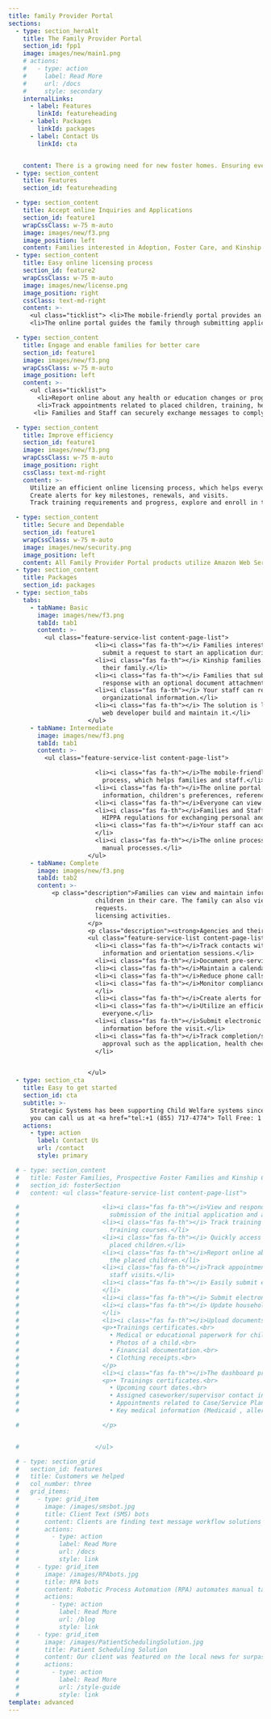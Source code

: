 ```yaml
---
title: family Provider Portal
sections:
  - type: section_heroAlt
    title: The Family Provider Portal
    section_id: fpp1
    image: images/new/main1.png
    # actions:
    #   - type: action
    #     label: Read More
    #     url: /docs
    #     style: secondary
    internalLinks:
      - label: Features
        linkId: featureheading
      - label: Packages
        linkId: packages
      - label: Contact Us
        linkId: cta


    content: There is a growing need for new foster homes. Ensuring every child has a safe, happy, and healthy permanent homes is a substantial effort. All Child Welfare information must be carefully maintained, reviewed, and verified. The Family Provider Portal makes it easier for agencies and families to stay informed any day, anytime, and anywhere.
  - type: section_content
    title: Features
    section_id: featureheading

  - type: section_content
    title: Accept online Inquiries and Applications
    section_id: feature1
    wrapCssClass: w-75 m-auto  
    image: images/new/f3.png
    image_position: left
    content: Families interested in Adoption, Foster Care, and Kinship care can submit a request to start an application during the day or night. Kinship families can make specific inquiries about children in their family.  
  - type: section_content
    title: Easy online licensing process
    section_id: feature2
    wrapCssClass: w-75 m-auto  
    image: images/new/license.png
    image_position: right
    cssClass: text-md-right
    content: >-
      <ul class="ticklist"> <li>The mobile-friendly portal provides an efficient online application process, which helps families and staff.</li>
      <li>The online portal guides the family through submitting application information, children's preferences, references and upload necessary documents.</li></ul>

  - type: section_content
    title: Engage and enable families for better care
    section_id: feature1
    image: images/new/f3.png
    wrapCssClass: w-75 m-auto  
    image_position: left
    content: >-
      <ul class="ticklist">
        <li>Report online about any health or education changes or progress for the placed children.</li>
        <li>Track appointments related to placed children, training, health and agency staff visits.</li>
       <li> Families and Staff can securely exchange messages to comply with HIPPA regulations for exchanging personal and medical information. </li></ul>

  - type: section_content
    title: Improve efficiency
    section_id: feature1
    image: images/new/f3.png
    wrapCssClass: w-75 m-auto  
    image_position: right
    cssClass: text-md-right
    content: >-
      Utilize an efficient online licensing process, which helps everyone.
      Create alerts for key milestones, renewals, and visits.
      Track training requirements and progress, explore and enroll in training courses.

  - type: section_content
    title: Secure and Dependable
    section_id: feature1
    wrapCssClass: w-75 m-auto  
    image: images/new/security.png
    image_position: left
    content: All Family Provider Portal products utilize Amazon Web Services (AWS). Federal, state, and local agencies rely on AWS for world-class security, protection, and compliance. The AWS environment provides reliable workload capacity that can automatically scale when and where you need it.
  - type: section_content
    title: Packages
    section_id: packages
  - type: section_tabs
    tabs: 
      - tabName: Basic
        image: images/new/f3.png
        tabId: tab1
        content: >-
          <ul class="feature-service-list content-page-list">
                        <li><i class="fas fa-th"></i> Families interested in Adoption, Foster Care, and Kinship care can
                          submit a request to start an application during the day or night.</li>
                        <li><i class="fas fa-th"></i> Kinship families can make specific inquiries about children in
                          their family.</li>
                        <li><i class="fas fa-th"></i> Families that submit an inquiry will receive a customized email
                          response with an optional document attachment to provide them more information.</li>
                        <li><i class="fas fa-th"></i> Your staff can review the inquiries, add users, and edit other
                          organizational information.</li>
                        <li><i class="fas fa-th"></i> The solution is less expensive and time-consuming than having a
                          web developer build and maintain it.</li>
                      </ul>
      - tabName: Intermediate
        image: images/new/f3.png
        tabId: tab1
        content: >-
          <ul class="feature-service-list content-page-list">

                        <li><i class="fas fa-th"></i>The mobile-friendly portal provides an efficient online application
                          process, which helps families and staff.</li>
                        <li><i class="fas fa-th"></i>The online portal guides the family through submitting application
                          information, children's preferences, references and upload necessary documents.</li>
                        <li><i class="fas fa-th"></i>Everyone can view updates and progress at any time.</li>
                        <li><i class="fas fa-th"></i>Families and Staff can securely exchange messages to comply with
                          HIPPA regulations for exchanging personal and medical information.</li>
                        <li><i class="fas fa-th"></i>Your staff can accept the application or request follow up items.
                        </li>
                        <li><i class="fas fa-th"></i>The online process is affordable and less time consuming than
                          manual processes.</li>
                      </ul>
      - tabName: Complete
        image: images/new/f3.png
        tabId: tab2
        content: >-
            <p class="description">Families can view and maintain information about their household and
                        children in their care. The family can also view more information about potential placement
                        requests.
                        licensing activities.
                      </p>
                      <p class="description"><strong>Agencies and their providers can:</strong> </p>
                      <ul class="feature-service-list content-page-list">
                        <li><i class="fas fa-th"></i>Track contacts with prospective foster families, including
                          information and orientation sessions.</li>
                        <li><i class="fas fa-th"></i>Document pre-service and ongoing trainings.</li>
                        <li><i class="fas fa-th"></i>Maintain a calendar of upcoming trainings and events.</li>
                        <li><i class="fas fa-th"></i>Reduce phone calls and time waiting on hold.</li>
                        <li><i class="fas fa-th"></i>Monitor compliance with initial and ongoing training requirements.
                        </li>
                        <li><i class="fas fa-th"></i>Create alerts for key milestones, renewals, and re-approvals.</li>
                        <li><i class="fas fa-th"></i>Utilize an efficient online licensing process, which helps
                          everyone.</li>
                        <li><i class="fas fa-th"></i>Submit electronic home study/assessment questions to collect
                          information before the visit.</li>
                        <li><i class="fas fa-th"></i>Track completion/submission of documents and requirements for
                          approval such as the application, health checks, home study, background checks, budget, etc.
                        </li>


                      </ul>
  - type: section_cta
    title: Easy to get started
    section_id: cta
    subtitle: >-
      Strategic Systems has been supporting Child Welfare systems since it was founded over 16 years ago. Our HuLink Family Provider Portal (FPP) subscription options are convenient and cost-effective. Getting started is as easy as adding a button or a link to your existing web site.<br>
      you can call us at <a href="tel:+1 (855) 717-4774"> Toll Free: 1 (855) 717-4774</a>
    actions:
      - type: action
        label: Contact Us
        url: /contact
        style: primary

  # - type: section_content
  #   title: Foster Families, Prospective Foster Families and Kinship Caregivers can
  #   section_id: fosterSection
  #   content: <ul class="feature-service-list content-page-list">

  #                       <li><i class="fas fa-th"></i>View and respond with the online licensing process including the
  #                         submission of the initial application and annual renewals.</li>
  #                       <li><i class="fas fa-th"></i> Track training requirements and progress, explore and enroll in
  #                         training courses.</li>
  #                       <li><i class="fas fa-th"></i> Quickly access the information about the potential matches and
  #                         placed children.</li>
  #                       <li><i class="fas fa-th"></i>Report online about any health or education changes or progress for
  #                         the placed children.</li>
  #                       <li><i class="fas fa-th"></i>Track appointments related to placed children, training, and agency
  #                         staff visits.</li>
  #                       <li><i class="fas fa-th"></i> Easily submit expenses and check information on payments online.
  #                       </li>
  #                       <li><i class="fas fa-th"></i> Submit electronic applications and annual updates.</li>
  #                       <li><i class="fas fa-th"></i> Update household composition, contact information &amp; availability.
  #                       </li>
  #                       <li><i class="fas fa-th"></i>Upload documents</li>
  #                       <p>•Trainings certificates.<br>
  #                         • Medical or educational paperwork for children placed in the home.<br>
  #                         • Photos of a child.<br>
  #                         • Financial documentation.<br>
  #                         • Clothing receipts.<br>
  #                       </p>
  #                       <li><i class="fas fa-th"></i>The dashboard provides</li>
  #                       <p>• Trainings certificates.<br>
  #                         • Upcoming court dates.<br>
  #                         • Assigned caseworker/supervisor contact information.<br>
  #                         • Appointments related to Case/Service Plans and Visitation Plan.<br>
  #                         • Key medical information (Medicaid , allergies, medications, etc.).

  #                       </p>


  #                     </ul>

  # - type: section_grid
  #   section_id: features
  #   title: Customers we helped
  #   col_number: three
  #   grid_items:
  #     - type: grid_item
  #       image: /images/smsbot.jpg
  #       title: Client Text (SMS) bots
  #       content: Clients are finding text message workflow solutions are more convenient for those they serve and reduce the demand on call center and email processes. Strategic Systems implemented an SMS solution to support COVID-19 Unemployment weekly claims.
  #       actions:
  #         - type: action
  #           label: Read More
  #           url: /docs
  #           style: link
  #     - type: grid_item
  #       image: /images/RPAbots.jpg
  #       title: RPA bots
  #       content: Robotic Process Automation (RPA) automates manual tasks freeing up staff for more important activities. Strategic Systems’ RPA solution helped deploy the largest increase in Ohio history for DSP reimbursement rates.
  #       actions:
  #         - type: action
  #           label: Read More
  #           url: /blog
  #           style: link
  #     - type: grid_item
  #       image: /images/PatientSchedulingSolution.jpg
  #       title: Patient Scheduling Solution
  #       content: Our client was featured on the local news for surpassing their one day COVID-19 testing record. The AWS product solution is easy for the public to use and automatically scaled to meet demand. Electronic Health Record integration will support Vaccine deployment.
  #       actions:
  #         - type: action
  #           label: Read More
  #           url: /style-guide
  #           style: link                    
template: advanced
---
```


